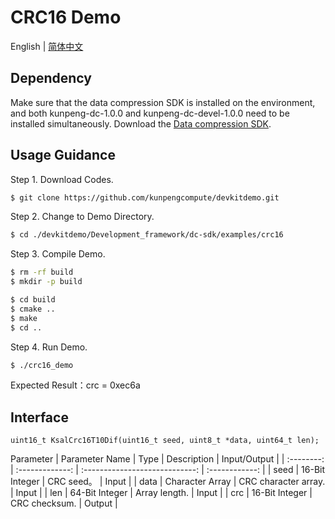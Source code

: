 # **CRC16 Demo**

English | [简体中文](README.md)


## Dependency

Make sure that the data compression SDK is installed on the environment, and both kunpeng-dc-1.0.0 and kunpeng-dc-devel-1.0.0 need to be installed simultaneously. Download the [Data compression SDK](https://mirrors.huaweicloud.com/kunpeng/archive/Kunpeng_SDK/DC/).

## Usage Guidance
Step 1. Download Codes.
```sh
$ git clone https://github.com/kunpengcompute/devkitdemo.git
```

Step 2. Change to Demo Directory.
```sh
$ cd ./devkitdemo/Development_framework/dc-sdk/examples/crc16
```

Step 3. Compile Demo.
```sh
$ rm -rf build
$ mkdir -p build

$ cd build
$ cmake ..
$ make
$ cd ..
```

Step 4. Run Demo.
```sh
$ ./crc16_demo
```
Expected Result：crc = 0xec6a

## Interface
```
uint16_t KsalCrc16T10Dif(uint16_t seed, uint8_t *data, uint64_t len);
```

Parameter 
|    Parameter Name  |       Type      |               Description             |    Input/Output     |
| :--------: | :-------------: | :----------------------------: | :------------: |
|     seed   |   16-Bit Integer    |           CRC seed。           |   Input    |
|    data    |    Character Array    |        CRC character array.        |   Input   |
|    len     |  64-Bit Integer     |          Array length.         |   Input        |
|     crc    |   16-Bit Integer    |           CRC checksum.          |   Output        |
